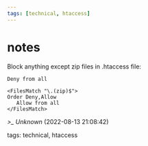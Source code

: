 ```yaml
---
tags: [technical, htaccess]
---
```


# notes

Block anything except zip files in .htaccess file:

```  
Deny from all

<FilesMatch "\.(zip)$">  
Order Deny,Allow  
   Allow from all  
</FilesMatch>  
```

*>_ Unknown* (2022-08-13 21:08:42)

tags: technical, htaccess

